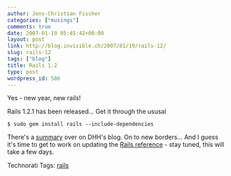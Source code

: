 ```yaml
---
author: Jens-Christian Fischer
categories: ["musings"]
comments: true
date: 2007-01-19 05:45:42+00:00
layout: post
link: http://blog.invisible.ch/2007/01/19/rails-12/
slug: rails-12
tags: ["blog"]
title: Rails 1.2
type: post
wordpress_id: 586
---
```


Yes - new year, new rails!

Rails 1.2.1 has been released... Get it through the ususal

    $ sudo gem install rails --include-dependencies

There's a [summary][1] over on DHH's blog. On to new borders... And I guess it's time to get to work on updating the [Rails reference][2] - stay tuned, this will take a few days.


[1]: http://weblog.rubyonrails.com/2007/1/19/rails-1-2-rest-admiration-http-lovefest-and-utf-8-celebrations
[2]: http://blog.invisible.ch/2006/05/01/ruby-on-rails-reference/



Technorati Tags: [rails](http://www.technorati.com/tag/rails)
